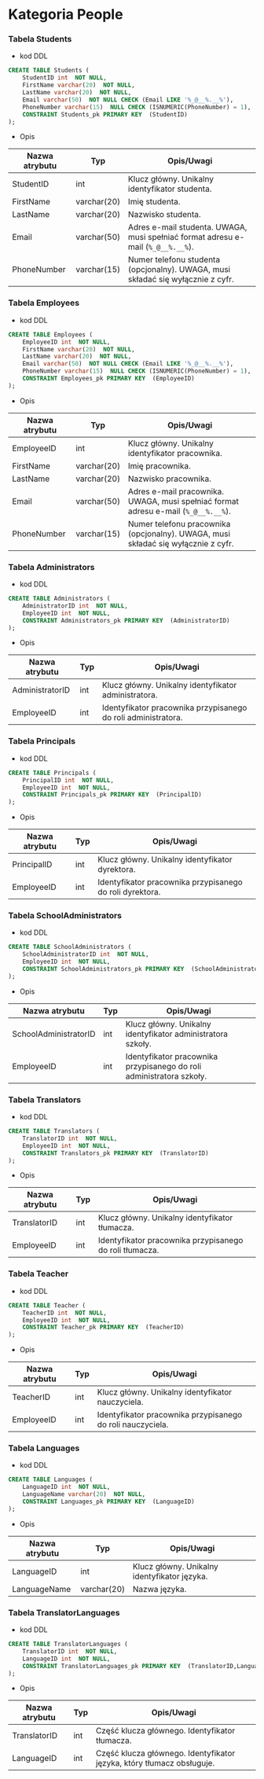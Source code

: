 # Kategoria People

### Tabela Students

- kod DDL

```sql
CREATE TABLE Students (
    StudentID int  NOT NULL,
    FirstName varchar(20)  NOT NULL,
    LastName varchar(20)  NOT NULL,
    Email varchar(50)  NOT NULL CHECK (Email LIKE '%_@__%.__%'),
    PhoneNumber varchar(15)  NULL CHECK (ISNUMERIC(PhoneNumber) = 1),
    CONSTRAINT Students_pk PRIMARY KEY  (StudentID)
);
```

- Opis

| Nazwa atrybutu | Typ         | Opis/Uwagi                                                                       |
| -------------- | ----------- | -------------------------------------------------------------------------------- |
| StudentID      | int         | Klucz główny. Unikalny identyfikator studenta.                                   |
| FirstName      | varchar(20) | Imię studenta.                                                                   |
| LastName       | varchar(20) | Nazwisko studenta.                                                               |
| Email          | varchar(50) | Adres e-mail studenta. UWAGA, musi spełniać format adresu e-mail (`%_@__%.__%`). |
| PhoneNumber    | varchar(15) | Numer telefonu studenta (opcjonalny). UWAGA, musi składać się wyłącznie z cyfr.  |

### Tabela Employees

- kod DDL

```sql
CREATE TABLE Employees (
    EmployeeID int  NOT NULL,
    FirstName varchar(20)  NOT NULL,
    LastName varchar(20)  NOT NULL,
    Email varchar(50)  NOT NULL CHECK (Email LIKE '%_@__%.__%'),
    PhoneNumber varchar(15)  NULL CHECK (ISNUMERIC(PhoneNumber) = 1),
    CONSTRAINT Employees_pk PRIMARY KEY  (EmployeeID)
);
```

- Opis

| Nazwa atrybutu | Typ         | Opis/Uwagi                                                                         |
| -------------- | ----------- | ---------------------------------------------------------------------------------- |
| EmployeeID     | int         | Klucz główny. Unikalny identyfikator pracownika.                                   |
| FirstName      | varchar(20) | Imię pracownika.                                                                   |
| LastName       | varchar(20) | Nazwisko pracownika.                                                               |
| Email          | varchar(50) | Adres e-mail pracownika. UWAGA, musi spełniać format adresu e-mail (`%_@__%.__%`). |
| PhoneNumber    | varchar(15) | Numer telefonu pracownika (opcjonalny). UWAGA, musi składać się wyłącznie z cyfr.  |

### Tabela Administrators

- kod DDL

```sql
CREATE TABLE Administrators (
    AdministratorID int  NOT NULL,
    EmployeeID int  NOT NULL,
    CONSTRAINT Administrators_pk PRIMARY KEY  (AdministratorID)
);
```

- Opis

| Nazwa atrybutu  | Typ | Opis/Uwagi                                                    |
| --------------- | --- | ------------------------------------------------------------- |
| AdministratorID | int | Klucz główny. Unikalny identyfikator administratora.          |
| EmployeeID      | int | Identyfikator pracownika przypisanego do roli administratora. |

### Tabela Principals

- kod DDL

```sql
CREATE TABLE Principals (
    PrincipalID int  NOT NULL,
    EmployeeID int  NOT NULL,
    CONSTRAINT Principals_pk PRIMARY KEY  (PrincipalID)
);
```

- Opis

| Nazwa atrybutu | Typ | Opis/Uwagi                                               |
| -------------- | --- | -------------------------------------------------------- |
| PrincipalID    | int | Klucz główny. Unikalny identyfikator dyrektora.          |
| EmployeeID     | int | Identyfikator pracownika przypisanego do roli dyrektora. |

### Tabela SchoolAdministrators

- kod DDL

```sql
CREATE TABLE SchoolAdministrators (
    SchoolAdministratorID int  NOT NULL,
    EmployeeID int  NOT NULL,
    CONSTRAINT SchoolAdministrators_pk PRIMARY KEY  (SchoolAdministratorID)
);
```

- Opis

| Nazwa atrybutu        | Typ | Opis/Uwagi                                                           |
| --------------------- | --- | -------------------------------------------------------------------- |
| SchoolAdministratorID | int | Klucz główny. Unikalny identyfikator administratora szkoły.          |
| EmployeeID            | int | Identyfikator pracownika przypisanego do roli administratora szkoły. |

### Tabela Translators

- kod DDL

```sql
CREATE TABLE Translators (
    TranslatorID int  NOT NULL,
    EmployeeID int  NOT NULL,
    CONSTRAINT Translators_pk PRIMARY KEY  (TranslatorID)
);
```

- Opis

| Nazwa atrybutu | Typ | Opis/Uwagi                                              |
| -------------- | --- | ------------------------------------------------------- |
| TranslatorID   | int | Klucz główny. Unikalny identyfikator tłumacza.          |
| EmployeeID     | int | Identyfikator pracownika przypisanego do roli tłumacza. |

### Tabela Teacher

- kod DDL

```sql
CREATE TABLE Teacher (
    TeacherID int  NOT NULL,
    EmployeeID int  NOT NULL,
    CONSTRAINT Teacher_pk PRIMARY KEY  (TeacherID)
);
```

- Opis

| Nazwa atrybutu | Typ | Opis/Uwagi                                                 |
| -------------- | --- | ---------------------------------------------------------- |
| TeacherID      | int | Klucz główny. Unikalny identyfikator nauczyciela.          |
| EmployeeID     | int | Identyfikator pracownika przypisanego do roli nauczyciela. |

### Tabela Languages

- kod DDL

```sql
CREATE TABLE Languages (
    LanguageID int  NOT NULL,
    LanguageName varchar(20)  NOT NULL,
    CONSTRAINT Languages_pk PRIMARY KEY  (LanguageID)
);
```

- Opis

| Nazwa atrybutu | Typ         | Opis/Uwagi                                   |
| -------------- | ----------- | -------------------------------------------- |
| LanguageID     | int         | Klucz główny. Unikalny identyfikator języka. |
| LanguageName   | varchar(20) | Nazwa języka.                                |

### Tabela TranslatorLanguages

- kod DDL

```sql
CREATE TABLE TranslatorLanguages (
    TranslatorID int  NOT NULL,
    LanguageID int  NOT NULL,
    CONSTRAINT TranslatorLanguages_pk PRIMARY KEY  (TranslatorID,LanguageID)
);
```

- Opis

| Nazwa atrybutu | Typ | Opis/Uwagi                                                            |
| -------------- | --- | --------------------------------------------------------------------- |
| TranslatorID   | int | Część klucza głównego. Identyfikator tłumacza.                        |
| LanguageID     | int | Część klucza głównego. Identyfikator języka, który tłumacz obsługuje. |
